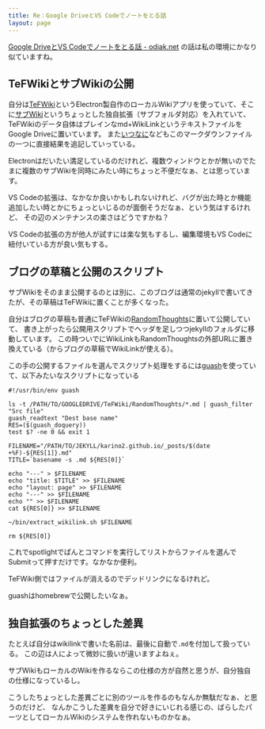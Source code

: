 ```yaml
---
title: Re：Google DriveとVS Codeでノートをとる話
layout: page
---
```

[Google DriveとVS Codeでノートをとる話 - odiak.net](https://odiak.net/note-taking-with-vscode) の話は私の環境にかなり似ていますね。

## TeFWikiとサブWikiの公開

自分は[TeFWiki](https://karino2.github.io/RandomThoughts/TeFWiki)というElectron製自作のローカルWikiアプリを使っていて、そこに[サブWiki](https://karino2.github.io/RandomThoughts/サブWiki)というちょっとした独自拡張（サブフォルダ対応）を入れていて、TeFWikiのデータ自体はプレインなmd+WikiLinkというテキストファイルをGoogle Driveに置いています。
また[いつなに](https://karino2.github.io/RandomThoughts/いつなに)などもこのマークダウンファイルの一つに直接結果を追記していっている。

Electronはだいたい満足しているのだけれど、複数ウィンドウとかが無いのでたまに複数のサブWikiを同時にみたい時にちょっと不便だなぁ、とは思っています。

VS Codeの拡張は、なかなか良いかもしれないけれど、バグが出た時とか機能追加したい時とかにちょっといじるのが面倒そうだなぁ、という気はするけれど、
その辺のメンテナンスの楽さはどうですかね？

VS Codeの拡張の方が他人が試すには楽な気もするし、編集環境もVS Codeに紐付いている方が良い気もする。

## ブログの草稿と公開のスクリプト

サブWikiをそのまま公開するのとは別に、このブログは通常のjekyllで書いてきたが、その草稿はTeFWikiに置くことが多くなった。

自分はブログの草稿も普通にTeFWikiの[RandomThoughts](https://karino2.github.io/RandomThoughts/Home)に置いて公開していて、
書き上がったら公開用スクリプトでヘッダを足しつつjekyllのフォルダに移動しています。
この時ついでにWikiLinkもRandomThoughtsの外部URLに置き換えている（からブログの草稿でWikiLinkが使える）。

この手の公開するファイルを選んでスクリプト処理をするには[guash](https://karino2.github.io/RandomThoughts/guash)を使っていて、以下みたいなスクリプトになっている

```
#!/usr/bin/env guash

ls -t /PATH/TO/GOOGLEDRIVE/TeFWiki/RandomThoughts/*.md | guash_filter "Src file"
guash_readtext "Dest base name"
RES=($(guash_doquery))
test $? -ne 0 && exit 1

FILENAME="/PATH/TO/JEKYLL/karino2.github.io/_posts/$(date +%F)-${RES[1]}.md"
TITLE=`basename -s .md ${RES[0]}`

echo "---" > $FILENAME
echo "title: $TITLE" >> $FILENAME
echo "layout: page" >> $FILENAME
echo "---" >> $FILENAME
echo "" >> $FILENAME
cat ${RES[0]} >> $FILENAME

~/bin/extract_wikilink.sh $FILENAME

rm ${RES[0]}
```

これでspotlightでぱんとコマンドを実行してリストからファイルを選んでSubmitって押すだけです。なかなか便利。

TeFWiki側ではファイルが消えるのでデッドリンクになるけれど。

guashはhomebrewで公開したいなぁ。

## 独自拡張のちょっとした差異

たとえば自分はwikilinkで書いた名前は、最後に自動で`.md`を付加して扱っている。
この辺は人によって微妙に扱いが違いますよねぇ。

サブWikiもローカルのWikiを作るならこの仕様の方が自然と思うが、自分独自の仕様になっているし。

こうしたちょっとした差異ごとに別のツールを作るのもなんか無駄だなぁ、と思うのだけど、
なんかこうした差異を自分で好きにいじれる感じの、ばらしたパーツとしてローカルWikiのシステムを作れないものかなぁ。